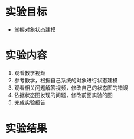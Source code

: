 # 实验目标
 - 掌握对象状态建模
# 实验内容
1. 观看教学视频
2. 参考教学，根据自己系统的对象进行状态建模
3. 观看相关问题解答视频，修改自己的状态图的错误
4. 依据状态图发现的问题，修改前面实验的图
5. 完成实验报告
# 实验结果
